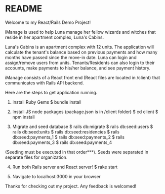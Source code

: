 # README

Welcome to my React/Rails Demo Project!

iManage is used to help Luna manage her fellow wizards and witches that reside in her apartment complex, Luna's Cabins.

Luna's Cabins is an apartment complex with 12 units. The application will calculate the tenant's balance based 
on previous payments and how many months have passed since the move-in date. Luna can login and assign/remove
users from units. Tenants/Residents can also login to their accounts, make payments to his/her balance, and 
see payment history.

iManage consists of a React front end (React files are located in /client) that communicates with Rails API backend.

Here are the steps to get application running.

1. Install Ruby Gems
$ bundle install

2. Install JS node packages (package.json is in /client folder)
$ cd client
$ npm install

3. Migrate and seed database
$ rails db:migrate
$ rails db:seed:users
$ rails db:seed:units
$ rails db:seed:residencies
$ rails db:seed:payments_1
$ rails db:seed:payments_2
$ rails db:seed:payments_3
$ rails db:seed:payments_4

(Seeding must be executed in that order***). Seeds were separated in separate files for organization.

4. Run both Rails server and React server!
$ rake start

5. Navigate to localhost:3000 in your browser

Thanks for checking out my project. Any feedback is welcomed!
